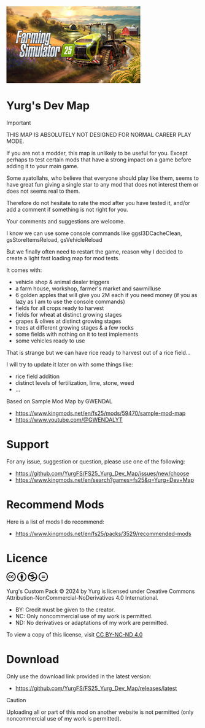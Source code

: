 <img src="res/fs/fs25.jpg" height="200"/>

# Yurg's Dev Map

> [!IMPORTANT]
> THIS MAP IS ABSOLUTELY NOT DESIGNED FOR NORMAL CAREER PLAY MODE.

If you are not a modder, this map is unlikely to be useful for you.
Except perhaps to test certain mods that have a strong impact on a game before adding it to your main game.

Some ayatollahs, who believe that everyone should play like them, seems to have great fun giving a single star to any mod that does not interest them or does not seems real to them.

Therefore do not hesitate to rate the mod after you have tested it, and/or add a comment if something is not right for you.

Your comments and suggestions are welcome.

I know we can use some console commands like ggsI3DCacheClean, gsStoreItemsReload, gsVehicleReload

But we finally often need to restart the game, reason why I decided to create a light fast loading map for mod tests.

It comes with:
- vehicle shop & animal dealer triggers
- a farm house, workshop, farmer's market and sawmilluse
- 6 golden apples that will give you 2M each if you need money
  (if you as lazy as I am to use the console commands)
- fields for all crops ready to harvest
- fields for wheat at distinct growing stages
- grapes & olives at distinct growing stages
- trees at different growing stages & a few rocks
- some fields with nothing on it to test implements
- some vehicles ready to use

That is strange but we can have rice ready to harvest out of a rice field...

I will try to update it later on with some things like:
- rice field addition
- distinct levels of fertilization, lime, stone, weed
- ...

Based on Sample Mod Map by GWENDAL
- https://www.kingmods.net/en/fs25/mods/59470/sample-mod-map
- https://www.youtube.com/@GWENDALYT


# Support

For any issue, suggestion or question, please use one of the following:
- https://github.com/YurgFS/FS25_Yurg_Dev_Map/issues/new/choose
- https://www.kingmods.net/en/search?games=fs25&q=Yurg+Dev+Map


# Recommend Mods

Here is a list of mods I do recommend:
- https://www.kingmods.net/en/fs25/packs/3529/recommended-mods


# Licence

<picture>
  <source media="(prefers-color-scheme: dark)" srcset="res/cc/cc-logo-white.svg">
  <source media="(prefers-color-scheme: light)" srcset="res/cc/cc-logo-black.svg">
  <img alt="CC" src="res/cc/cc-logo.svg" width="24">
</picture>
<picture>
  <source media="(prefers-color-scheme: dark)" srcset="res/cc/cc-by-white.svg">
  <source media="(prefers-color-scheme: light)" srcset="res/cc/cc-by-black.svg">
  <img alt="BY" src="res/cc/cc-by.svg" width="24">
</picture>
<picture>
  <source media="(prefers-color-scheme: dark)" srcset="res/cc/cc-nc-white.svg">
  <source media="(prefers-color-scheme: light)" srcset="res/cc/cc-nc-black.svg">
  <img alt="NC" src="res/cc/cc-nc.svg" width="24">
</picture>
<picture>
  <source media="(prefers-color-scheme: dark)" srcset="res/cc/cc-nd-white.svg">
  <source media="(prefers-color-scheme: light)" srcset="res/cc/cc-nd-black.svg">
  <img alt="ND" src="res/cc/cc-nd.svg" width="24">
</picture>

Yurg's Custom Pack © 2024 by Yurg is licensed under Creative Commons Attribution-NonCommercial-NoDerivatives 4.0 International.
- BY: Credit must be given to the creator.
- NC: Only noncommercial use of my work is permitted.
- ND: No derivatives or adaptations of my work are permitted.

To view a copy of this license, visit [CC BY-NC-ND 4.0](https://creativecommons.org/licenses/by-nc-nd/4.0/)


# Download

Only use the download link provided in the latest version:
- https://github.com/YurgFS/FS25_Yurg_Dev_Map/releases/latest

> [!CAUTION]
> Uploading all or part of this mod on another website is not permitted (only noncommercial use of my work is permitted).
